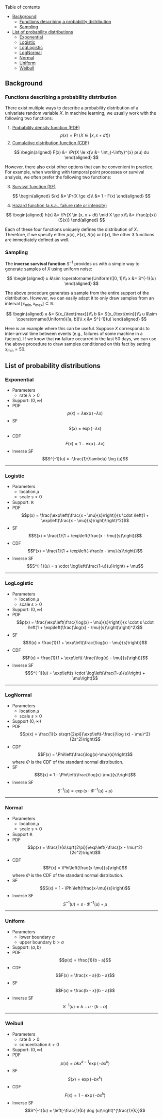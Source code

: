 Table of contents
- [Background](#background)
  - [Functions describing a probability distribution](#functions-describing-a-probability-distribution)
  - [Sampling](#sampling)
- [List of probability distributions](#list-of-probability-distributions)
  - [Exponential](#exponential)
  - [Logistic](#logistic)
  - [LogLogistic](#loglogistic)
  - [LogNormal](#lognormal)
  - [Normal](#normal)
  - [Uniform](#uniform)
  - [Weibull](#weibull)


## Background
### Functions describing a probability distribution
There exist multiple ways to describe a probability distribution of a univariate random variable $X$.
In machine learning, we usually work with the following two functions:
1. [Probability density function (PDF)](https://en.wikipedia.org/wiki/Probability_density_function)
$$p(x) = \Pr(X \in [x, x + dt))$$
2. [Cumulative distribution function (CDF)](https://en.wikipedia.org/wiki/Cumulative_distribution_function)

$$
\begin{aligned}
F(x) &= \Pr(X \le x)\\
&= \int_{-\infty}^{x} p(u) du
\end{aligned}
$$

However, there also exist other options that can be convenient in practice.
For example, when working with temporal point processes or survival analysis, we often prefer the following two functions:

3. [Survival function (SF)](https://en.wikipedia.org/wiki/Survival_function)

$$
\begin{aligned}
S(x) &= \Pr(X \ge x)\\
&= 1 - F(x)
\end{aligned}
$$

4. [Hazard function (a.k.a., failure rate or intensity)](https://en.wikipedia.org/wiki/Failure_rate)

$$
\begin{aligned}
h(x) &= \Pr(X \in [x, x + dt) \mid X \ge x)\\
&= \frac{p(x)}{S(x)}
\end{aligned}
$$

Each of these four functions uniquely defines the distribution of $X$.
Therefore, if we specify either $p(x)$, $F(x)$, $S(x)$ or $h(x)$, the other 3 functions are immediately defined as well.

### Sampling
The **inverse survival function** $S^{-1}$ provides us with a simple way to generate samples of $X$ using uniform noise:

$$
\begin{aligned}
u &\sim \operatorname{Uniform}([0, 1])\\
x &= S^{-1}(u)
\end{aligned}
$$

The above procedure generates a sample from the entire support of the distribution.
However, we can easily adapt it to only draw samples from an interval $[x_{\text{min}}, x_{\text{max}}] \subseteq \mathbb{R}$.

$$
\begin{aligned}
a &= S(x_{\text{max}})\\
b &= S(x_{\text{min}})\\
u &\sim \operatorname{Uniform}([a, b])\\
x &= S^{-1}(u)
\end{aligned}
$$

Here is an example where this can be useful.
Suppose $X$ corresponds to inter-arrival time between events (e.g., failures of some machine in a factory).
If we know that **no** failure occurred in the last 50 days, we can use the above procedure to draw samples conditioned on this fact by setting $x_{\text{min}} = 50$.


## List of probability distributions
### Exponential
- Parameters
    - rate $\lambda > 0$
- Support: $(0, \infty)$
- PDF
$$p(x) = \lambda \exp(- \lambda x)$$
- SF
$$S(x) = \exp(-\lambda x)$$
- CDF
$$F(x) = 1 - \exp(-\lambda x)$$
- Inverse SF
$$S^{-1}(u) = -\frac{1}{\lambda} \log (u)$$

---

### Logistic
- Parameters
    - location $\mu$
    - scale $s > 0$
- Support: $\mathbb{R}$
- PDF
$$p(x) = \frac{\exp\left(\frac{x - \mu}{s}\right)}{s \cdot \left(1 + \exp\left(\frac{x - \mu}{s}\right)\right)^2}$$
- SF
$$S(x) = \frac{1}{1 + \exp\left(\frac{x - \mu}{s}\right)}$$
- CDF
$$F(x) = \frac{1}{1 + \exp\left(-\frac{x - \mu}{s}\right)}$$
- Inverse SF
$$S^{-1}(u) = s \cdot \log\left(\frac{1-u}{u}\right) + \mu$$

---

### LogLogistic
- Parameters
    - location $\mu$
    - scale $s > 0$
- Support: $(0, \infty)$
- PDF
$$p(x) = \frac{\exp\left(\frac{\log(x) - \mu}{s}\right)}{x \cdot s \cdot \left(1 + \exp\left(\frac{\log(x) - \mu}{s}\right)\right)^2}$$
- SF
$$S(x) = \frac{1}{1 + \exp\left(\frac{\log(x) - \mu}{s}\right)}$$
- CDF
$$F(x) = \frac{1}{1 + \exp\left(-\frac{\log(x) - \mu}{s}\right)}$$
- Inverse SF
$$S^{-1}(u) = \exp\left(s \cdot \log\left(\frac{1-u}{u}\right) + \mu\right)$$

---

### LogNormal
- Parameters
  - location $\mu$
  - scale $s > 0$
- Support $(0, \infty)$
- PDF
$$p(x) = \frac{1}{x s\sqrt{2\pi}}\exp\left(-\frac{(\log (x) - \mu)^2}{2s^2}\right)$$
- CDF
$$F(x) = \Phi\left(\frac{\log(x)-\mu}{s}\right)$$
  where $\Phi$ is the CDF of the standard normal distribution.
- SF
$$S(x) = 1 - \Phi\left(\frac{\log(x)-\mu}{s}\right)$$
- Inverse SF
$$S^{-1}(u) = \exp\left(s \cdot \Phi^{-1}(u) + \mu\right)$$

---

### Normal
- Parameters
  - location $\mu$
  - scale $s > 0$
- Support $\mathbb{R}$
- PDF
$$p(x) = \frac{1}{s\sqrt{2\pi}}\exp\left(-\frac{(x - \mu)^2}{2s^2}\right)$$
- CDF
$$F(x) = \Phi\left(\frac{x-\mu}{s}\right)$$
  where $\Phi$ is the CDF of the standard normal distribution.
- SF
$$S(x) = 1 - \Phi\left(\frac{x-\mu}{s}\right)$$
- Inverse SF
$$S^{-1}(u) = s \cdot \Phi^{-1}(u) + \mu$$

---

### Uniform
- Parameters
    - lower boundary $a$
    - upper boundary $b > a$
- Support: $(a, b)$
- PDF
$$p(x) = \frac{1}{b - a}$$
- CDF
$$F(x) = \frac{x - a}{b - a}$$
- SF
$$F(x) = \frac{b - x}{b - a}$$
- Inverse SF
$$S^{-1}(u) = b - u \cdot (b - a)$$

---

### Weibull
- Parameters
    - rate $b > 0$
    - concentration $k > 0$
- Support: $(0, \infty)$
- PDF
$$p(x) = b k x^{k-1} \exp(-bx^k)$$
- SF
$$S(x) = \exp(-bx^k)$$
- CDF
$$F(x) = 1 - \exp(-bx^k)$$
- Inverse SF
$$S^{-1}(u) = \left(-\frac{1}{b} \log (u)\right)^{\frac{1}{k}}$$